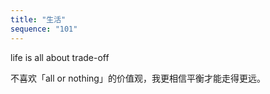 ```yaml
---
title: "生活"
sequence: "101"
---
```


life is all about trade-off

不喜欢「all or nothing」的价值观，我更相信平衡才能走得更远。
